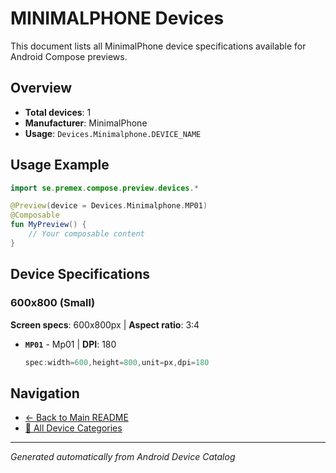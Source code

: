 # MINIMALPHONE Devices

This document lists all MinimalPhone device specifications available for Android Compose previews.

## Overview

- **Total devices**: 1
- **Manufacturer**: MinimalPhone
- **Usage**: `Devices.Minimalphone.DEVICE_NAME`

## Usage Example

```kotlin
import se.premex.compose.preview.devices.*

@Preview(device = Devices.Minimalphone.MP01)
@Composable
fun MyPreview() {
    // Your composable content
}
```

## Device Specifications

### 600x800 (Small)

**Screen specs**: 600x800px | **Aspect ratio**: 3:4

- **`MP01`** - Mp01 | **DPI**: 180
  ```kotlin
  spec:width=600,height=800,unit=px,dpi=180
  ```

## Navigation

- [← Back to Main README](../../README.md)
- [📱 All Device Categories](../README.md)

---
*Generated automatically from Android Device Catalog*
